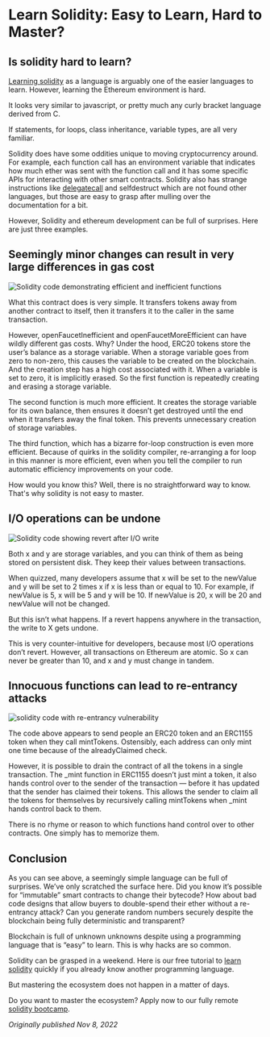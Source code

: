 # Learn Solidity: Easy to Learn, Hard to Master?
## Is solidity hard to learn?

[Learning solidity](https://www.rareskills.io/learn-solidity) as a language is arguably one of the easier languages to learn. However, learning the Ethereum environment is hard.

It looks very similar to javascript, or pretty much any curly bracket language derived from C.

If statements, for loops, class inheritance, variable types, are all very familiar.

Solidity does have some oddities unique to moving cryptocurrency around. For example, each function call has an environment variable that indicates how much ether was sent with the function call and it has some specific APIs for interacting with other smart contracts. Solidity also has strange instructions like [delegatecall](https://www.rareskills.io/post/delegatecall) and selfdestruct which are not found other languages, but those are easy to grasp after mulling over the documentation for a bit.

However, Solidity and ethereum development can be full of surprises. Here are just three examples.

##   

## Seemingly minor changes can result in very large differences in gas cost

![Solidity code demonstrating efficient and inefficient functions](https://static.wixstatic.com/media/935a00_50edf803a62f4ead8010289c19823786~mv2.png/v1/fill/w_666,h_555,al_c,q_90,usm_0.66_1.00_0.01,enc_auto/935a00_50edf803a62f4ead8010289c19823786~mv2.png)

What this contract does is very simple. It transfers tokens away from another contract to itself, then it transfers it to the caller in the same transaction.

However, openFaucetInefficient and openFaucetMoreEfficient can have wildly different gas costs. Why? Under the hood, ERC20 tokens store the user’s balance as a storage variable. When a storage variable goes from zero to non-zero, this causes the variable to be created on the blockchain. And the creation step has a high cost associated with it. When a variable is set to zero, it is implicitly erased. So the first function is repeatedly creating and erasing a storage variable.

The second function is much more efficient. It creates the storage variable for its own balance, then ensures it doesn’t get destroyed until the end when it transfers away the final token. This prevents unnecessary creation of storage variables.

The third function, which has a bizarre for-loop construction is even more efficient. Because of quirks in the solidity compiler, re-arranging a for loop in this manner is more efficient, even when you tell the compiler to run automatic efficiency improvements on your code.

How would you know this? Well, there is no straightforward way to know. That's why solidity is not easy to master.

## I/O operations can be undone

![Solidity code showing revert after I/O write](https://static.wixstatic.com/media/935a00_393e8f2679bc4f859b5e4c3f026ac6e6~mv2.png/v1/fill/w_666,h_550,al_c,q_90,usm_0.66_1.00_0.01,enc_auto/935a00_393e8f2679bc4f859b5e4c3f026ac6e6~mv2.png)

Both x and y are storage variables, and you can think of them as being stored on persistent disk. They keep their values between transactions.

When quizzed, many developers assume that x will be set to the newValue and y will be set to 2 times x if x is less than or equal to 10. For example, if newValue is 5, x will be 5 and y will be 10. If newValue is 20, x will be 20 and newValue will not be changed.

But this isn’t what happens. If a revert happens anywhere in the transaction, the write to X gets undone.

This is very counter-intuitive for developers, because most I/O operations don’t revert. However, all transactions on Ethereum are atomic. So x can never be greater than 10, and x and y must change in tandem.

## Innocuous functions can lead to re-entrancy attacks

![solidity code with re-entrancy vulnerability](https://static.wixstatic.com/media/935a00_92f9abb91e964e36b593785942662bb4~mv2.png/v1/fill/w_666,h_322,al_c,q_85,usm_0.66_1.00_0.01,enc_auto/935a00_92f9abb91e964e36b593785942662bb4~mv2.png)

The code above appears to send people an ERC20 token and an ERC1155 token when they call mintTokens. Ostensibly, each address can only mint one time because of the alreadyClaimed check.

However, it is possible to drain the contract of all the tokens in a single transaction. The \_mint function in ERC1155 doesn’t just mint a token, it also hands control over to the sender of the transaction — before it has updated that the sender has claimed their tokens. This allows the sender to claim all the tokens for themselves by recursively calling mintTokens when \_mint hands control back to them.

There is no rhyme or reason to which functions hand control over to other contracts. One simply has to memorize them.

## Conclusion

As you can see above, a seemingly simple language can be full of surprises. We’ve only scratched the surface here. Did you know it’s possible for “immutable” smart contracts to change their bytecode? How about bad code designs that allow buyers to double-spend their ether without a re-entrancy attack? Can you generate random numbers securely despite the blockchain being fully deterministic and transparent?

Blockchain is full of unknown unknowns despite using a programming language that is “easy” to learn. This is why hacks are so common.

Solidity can be grasped in a weekend. Here is our free tutorial to [learn solidity](https://www.rareskills.io/learn-solidity) quickly if you already know another programming language.

But mastering the ecosystem does not happen in a matter of days.

Do you want to master the ecosystem? Apply now to our fully remote [solidity bootcamp](https://www.rareskills.io/solidity-bootcamp).

*Originally published Nov 8, 2022*
